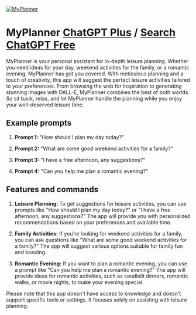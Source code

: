 
[![MyPlanner](https://files.oaiusercontent.com/file-7mbX1aPAx7lAXkmEbKBTBlvo?se=2123-10-17T22%3A46%3A16Z&sp=r&sv=2021-08-06&sr=b&rscc=max-age%3D31536000%2C%20immutable&rscd=attachment%3B%20filename%3Dc8fe7662-b56f-47bf-be17-a946b795cfd7.png&sig=SQ0kGGQUrA5fnh7kBP9fxJkkTt2HzAI8//f/yTWcWfo%3D)](https://chat.openai.com/g/g-EZVdY4T8A-myplanner)

# MyPlanner [ChatGPT Plus](https://chat.openai.com/g/g-EZVdY4T8A-myplanner) / [Search ChatGPT Free](https://gptcall.net/index.html#/?search=MyPlanner)

MyPlanner is your personal assistant for in-depth leisure planning. Whether you need ideas for your day, weekend activities for the family, or a romantic evening, MyPlanner has got you covered. With meticulous planning and a touch of creativity, this app will suggest the perfect leisure activities tailored to your preferences. From browsing the web for inspiration to generating stunning images with DALL-E, MyPlanner combines the best of both worlds. So sit back, relax, and let MyPlanner handle the planning while you enjoy your well-deserved leisure time.

## Example prompts

1. **Prompt 1:** "How should I plan my day today?"

2. **Prompt 2:** "What are some good weekend activities for a family?"

3. **Prompt 3:** "I have a free afternoon, any suggestions?"

4. **Prompt 4:** "Can you help me plan a romantic evening?"

## Features and commands

1. **Leisure Planning:** To get suggestions for leisure activities, you can use prompts like "How should I plan my day today?" or "I have a free afternoon, any suggestions?" The app will provide you with personalized recommendations based on your preferences and available time.

2. **Family Activities:** If you're looking for weekend activities for a family, you can ask questions like "What are some good weekend activities for a family?" The app will suggest various options suitable for family fun and bonding.

3. **Romantic Evening:** If you want to plan a romantic evening, you can use a prompt like "Can you help me plan a romantic evening?" The app will provide ideas for romantic activities, such as candlelit dinners, romantic walks, or movie nights, to make your evening special.

Please note that this app doesn't have access to knowledge and doesn't support specific tools or settings. It focuses solely on assisting with leisure planning.


